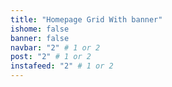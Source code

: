 ```yaml
---
title: "Homepage Grid With banner"
ishome: false
banner: false
navbar: "2" # 1 or 2
post: "2" # 1 or 2
instafeed: "2" # 1 or 2
---
```

